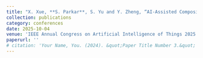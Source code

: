```yaml
---
title: "X. Xue, **S. Parkar**, S. Yu and Y. Zheng, “AI-Assisted Composite ISAC for mmWave Respiration Pattern Recognition,” IEEE AIoT 2025 - IEEE Annual Congress on Artificial Intelligence of Things, Osaka, Japan."
collection: publications
category: conferences
date: 2025-10-04
venue: 'IEEE Annual Congress on Artificial Intelligence of Things 2025 (IEEE AIoT 2025)'
paperurl: ''
# citation: 'Your Name, You. (2024). &quot;Paper Title Number 3.&quot; <i>GitHub Journal of Bugs</i>. 1(3).'
---
```

